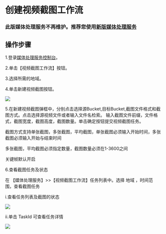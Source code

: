 # 创建视频截图工作流
### 此版媒体处理服务不再维护。推荐您使用[新版媒体处理服务](https://docs.jdcloud.com/cn/media-processing-service/introduction/product-overview)

## 操作步骤

1.登录[媒体处理服务控制台](https://mps-v1-console.jdcloud.com/)。

2.单击【视频截图工作流】按钮。

3.选择所需的地域。

4.单击新建视频截图按钮。

![](https://github.com/jdcloudcom/cn/blob/edit/image/Media-Processing-Service/MPS-007.png)

5.在新建视频截图弹框中，分别点击选择源Bucket,目标Bucket,截图文件格式和截图方式。点击选择源视频文件或者输入文件名检索。 输入截图文件前缀，文件格式，截图宽度，截图高度，截图数量。单击确定按钮提交视频截图任务。

截图方式支持单张截图，多张截图，平均截图，单张截图必须输入开始时间，多张截图必须输入开始与结束时间

多张截图，平均截图必须指定数量，截图数量必须在1-3600之间

关键帧默认开启

6.查看截图任务及状态

在 【媒体处理服务】>>【视频截图工作流】任务列表中。选择 地域 ，时间范围，查看截图任务

  i.查看任务列表及截图的状态

![](https://github.com/jdcloudcom/cn/blob/edit/image/Media-Processing-Service/MPS-008.png)

  ii.单击 TaskId 可查看任务详情

![](https://github.com/jdcloudcom/cn/blob/edit/image/Media-Processing-Service/MPS-009.png)
